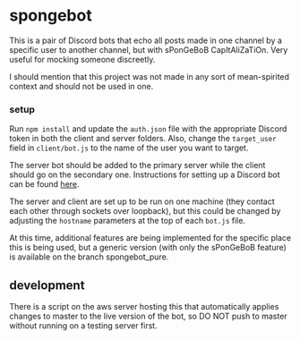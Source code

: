 # spongebot
This is a pair of Discord bots that echo all posts made in one channel by a specific user to another channel, but with sPonGeBoB CapItAliZaTiOn. Very useful for mocking someone discreetly. 

I should mention that this project was not made in any sort of mean-spirited context and should not be used in one.

### setup

Run `npm install` and update the `auth.json` file with the appropriate Discord token in both the client and server folders. Also, change the `target_user` field in `client/bot.js` to the name of the user you want to target.

The server bot should be added to the primary server while the client should go on the secondary one. Instructions for setting up a Discord bot can be found [here](https://github.com/reactiflux/discord-irc/wiki/Creating-a-discord-bot-&-getting-a-token).

The server and client are set up to be run on one machine (they contact each other through sockets over loopback), but this could be changed by adjusting the `hostname` parameters at the top of each `bot.js` file.

At this time, additional features are being implemented for the specific place this is being used, but a generic version (with only the sPonGeBoB feature) is available on the branch spongebot_pure.

## development

There is a script on the aws server hosting this that automatically applies changes to master to the live version of the bot, so DO NOT push to master without running on a testing server first.
